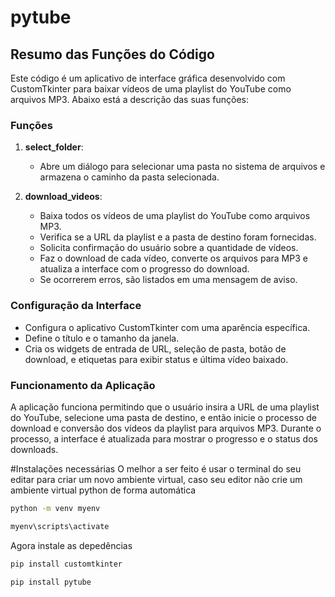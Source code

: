 # pytube

## Resumo das Funções do Código

Este código é um aplicativo de interface gráfica desenvolvido com CustomTkinter para baixar vídeos de uma playlist do YouTube como arquivos MP3. Abaixo está a descrição das suas funções:

### Funções

1. **select_folder**: 
   - Abre um diálogo para selecionar uma pasta no sistema de arquivos e armazena o caminho da pasta selecionada.

2. **download_videos**: 
   - Baixa todos os vídeos de uma playlist do YouTube como arquivos MP3.
   - Verifica se a URL da playlist e a pasta de destino foram fornecidas.
   - Solicita confirmação do usuário sobre a quantidade de vídeos.
   - Faz o download de cada vídeo, converte os arquivos para MP3 e atualiza a interface com o progresso do download.
   - Se ocorrerem erros, são listados em uma mensagem de aviso.

### Configuração da Interface

- Configura o aplicativo CustomTkinter com uma aparência específica.
- Define o título e o tamanho da janela.
- Cria os widgets de entrada de URL, seleção de pasta, botão de download, e etiquetas para exibir status e última vídeo baixado.

### Funcionamento da Aplicação

A aplicação funciona permitindo que o usuário insira a URL de uma playlist do YouTube, selecione uma pasta de destino, e então inicie o processo de download e conversão dos vídeos da playlist para arquivos MP3. Durante o processo, a interface é atualizada para mostrar o progresso e o status dos downloads.

#Instalações necessárias
O melhor a ser feito é usar o terminal do seu editar para criar um novo ambiente virtual, caso seu editor não crie um ambiente virtual python de forma automática

``` cmd
python -m venv myenv
```
```cmd
myenv\scripts\activate
```

Agora instale as depedências

``` python
pip install customtkinter
```

```python
pip install pytube
```
